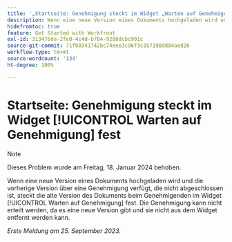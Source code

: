 ```yaml
---
title: '„Startseite: Genehmigung steckt im Widget „Warten auf Genehmigung“ fest“'
description: Wenn eine neue Version eines Dokuments hochgeladen wird und die vorherige Version eine Genehmigung aufweist, die nicht abgeschlossen ist, steckt die alte Version des Dokuments im Widget „Warten auf Genehmigung“ fest. Die Genehmigung kann nicht erteilt werden, da es eine neue Version gibt und sie nicht aus dem Widget entfernt werden kann.
hidefromtoc: true
feature: Get Started with Workfront
exl-id: 313476de-2fe0-4c4d-b704-9280dcbc901c
source-git-commit: 71fb0341742bc74eee3c96f3c357198dd84aed20
workflow-type: tm+mt
source-wordcount: '134'
ht-degree: 100%

---
```


# Startseite: Genehmigung steckt im Widget [!UICONTROL Warten auf Genehmigung] fest

>[!NOTE]
>
>Dieses Problem wurde am Freitag, 18. Januar 2024 behoben.

<!--on WF and WFP TOCs-->

Wenn eine neue Version eines Dokuments hochgeladen wird und die vorherige Version über eine Genehmigung verfügt, die nicht abgeschlossen ist, steckt die alte Version des Dokuments beim Genehmigenden im Widget [!UICONTROL Warten auf Genehmigung] fest. Die Genehmigung kann nicht erteilt werden, da es eine neue Version gibt und sie nicht aus dem Widget entfernt werden kann.

_Erste Meldung am 25. September 2023._
